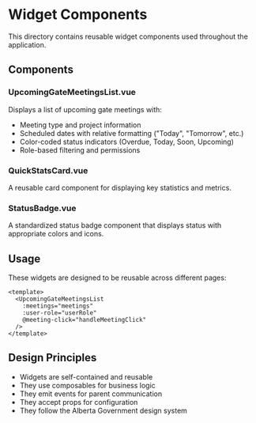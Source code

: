 # Widget Components

This directory contains reusable widget components used throughout the application.

## Components

### UpcomingGateMeetingsList.vue
Displays a list of upcoming gate meetings with:
- Meeting type and project information
- Scheduled dates with relative formatting ("Today", "Tomorrow", etc.)
- Color-coded status indicators (Overdue, Today, Soon, Upcoming)
- Role-based filtering and permissions

### QuickStatsCard.vue
A reusable card component for displaying key statistics and metrics.

### StatusBadge.vue
A standardized status badge component that displays status with appropriate colors and icons.

## Usage

These widgets are designed to be reusable across different pages:

```vue
<template>
  <UpcomingGateMeetingsList 
    :meetings="meetings"
    :user-role="userRole"
    @meeting-click="handleMeetingClick"
  />
</template>
```

## Design Principles

- Widgets are self-contained and reusable
- They use composables for business logic
- They emit events for parent communication
- They accept props for configuration
- They follow the Alberta Government design system

